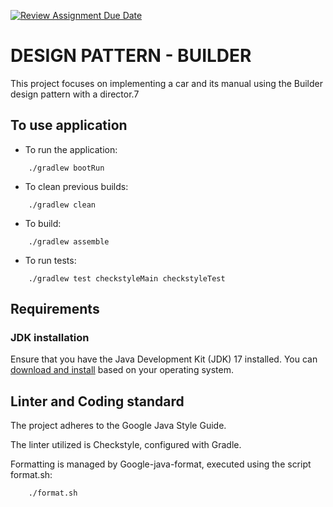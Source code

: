 [![Review Assignment Due Date](https://classroom.github.com/assets/deadline-readme-button-24ddc0f5d75046c5622901739e7c5dd533143b0c8e959d652212380cedb1ea36.svg)](https://classroom.github.com/a/eYTuOlgZ)

# DESIGN PATTERN - BUILDER

This project focuses on implementing a car and its manual using the Builder design pattern with a director.7

## To use application

- To run the application:

```shell
    ./gradlew bootRun
```

- To clean previous builds:

```shell
    ./gradlew clean
```

- To build:

```shell
    ./gradlew assemble
```

- To run tests:

```shell
    ./gradlew test checkstyleMain checkstyleTest
```

## Requirements

### JDK installation

Ensure that you have the Java Development Kit (JDK) 17 installed. You can  [download and install](https://docs.oracle.com/en/java/javase/17/install/overview-jdk-installation.html)  based on your operating system.

## Linter and Coding standard

The project adheres to the Google Java Style Guide.

The linter utilized is Checkstyle, configured with Gradle.

Formatting is managed by Google-java-format, executed using the script format.sh:

```shell
    ./format.sh
```